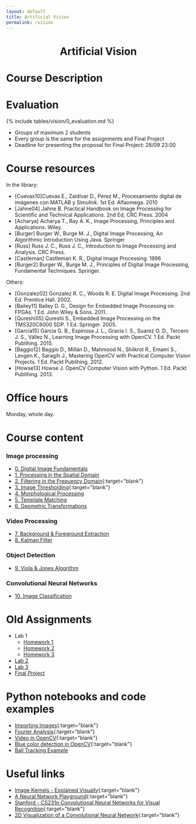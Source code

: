 ```yaml
---
layout: default
title: Artificial Vision
permalink: /vision
---
```


<h1 style="text-align: center;">Artificial Vision</h1>

# Course Description

# Evaluation

{% include tables/vision/0_evaluation.md %}

- Groups of maximum 2 students
- Every group is the same for the assignments and Final Project
- Deadline for presenting the proposal for Final Project: 28/09 23:00

# Course resources

In the library:
* [Cuevas10]Cuevas E., Zaldívar D., Pérez M., Procesamiento digital de imágenes con MATLAB y Simulink. 1st Ed. Alfaomega. 2010
* [Jahne04] Jahne B. Practical Handbook on Image Processing for Scientific and Technical Applications. 2nd Ed, CRC Press. 2004
* [Acharya] Acharya T., Ray A. K., Image Processing, Principles and Applications. Wiley.
* [Burger] Burger W., Burge M. J., Digital Image Processing, An Algorithmic Introduction Using Java. Springer
* [Russ] Russ J. C., Russ J. C., Introduction to Image Processing and Analysis. CRC Press.
* [Castleman] Castleman K. R., Digital Image Processing. 1996
* [Burger2] Burger W., Burge M. J., Principles of Digital Image Processing, Fundamental Techniques. Springer.

Others:
* [Gonzalez02] Gonzalez R. C., Woods R. E. Digital Image Processing. 2nd Ed. Prentice Hall. 2002.
* [Bailey11] Bailey D. G., Design for Embedded Image Processing on FPGAs. 1 Ed. John Wiley & Sons. 2011.
* [Qureshi05] Qureshi S., Embedded Image Processing on the TMS320C6000 SDP. 1 Ed. Springer. 2005.
* [García15] García G. B., Espinosa J. L., Gracia I. S., Suarez O. D., Tercero J. S., Vállez N., Learning Image Processing with OpenCV. 1 Ed. Packt Publihing. 2015.
* [Baggio12] Baggio D., Millán D., Mahmood N., Shilkrot R., Emami S., Levgen K., Saragih J., Mastering OpenCV with Practical Computer Vision Projects. 1 Ed. Packt Publihing. 2012.
* [Howse13] Howse J. OpenCV Computer Vision with Python. 1 Ed. Packt Publihing. 2013.

# Office hours

Monday, whole day.

# Course content

### Image processing

* [0. Digital Image Fundamentals](/cstopics/vision/0_fundamentals)
* [1. Processing in the Spatial Domain](/cstopics/vision/1_spatial_domain)
* [2. Filtering in the Frequency Domain](https://github.com/cstopics/cstopics/blob/gh-pages/assets/notebooks/vision/fourier.ipynb){:target="blank"}
* [3. Image Thresholding](https://github.com/cstopics/cstopics/blob/gh-pages/assets/notebooks/vision/thresholding.ipynb){:target="blank"}
* [4. Morphological Processing](/cstopics/vision/4_morpho)
* [5. Template Matching](https://github.com/cstopics/cstopics/blob/gh-pages/assets/notebooks/vision/template_matching.ipynb)
* [6. Geometric Transformations](https://github.com/cstopics/cstopics/blob/gh-pages/assets/notebooks/vision/geometric_transformation.ipynb)

### Video Processing

* [7. Background & Foreground Extraction](/cstopics/vision/7_background)
* [8. Kalman Filter](/cstopics/vision/8_kalman)

### Object Detection

* [9. Viola & Jones Algorithm](/cstopics/vision/9_violajones)

### Convolutional Neural Networks

* [10. Image Classification](/cstopics/vision/10_imageclass)

# Old Assignments

* Lab 1
    * [Homework 1](/cstopics/vision/assignments/hw1)
    * [Homework 2](/cstopics/vision/assignments/hw2)
    * [Homework 3](/cstopics/vision/assignments/hw3)
* [Lab 2](/cstopics/vision/assignments/lab2)
* [Lab 3](/cstopics/vision/assignments/lab3)
* [Final Project](/cstopics/vision/assignments/final_project)

# Python notebooks and code examples

* [Importing Images](https://github.com/cstopics/cstopics/blob/gh-pages/assets/notebooks/vision/import_image.ipynb){:target="blank"}
* [Fourier Analysis](https://github.com/cstopics/cstopics/blob/gh-pages/assets/notebooks/vision/fourier.ipynb){:target="blank"}
* [Video in OpenCV](https://github.com/cstopics/cstopics/blob/gh-pages/assets/code/vision/video.py){:target="blank"}
* [Blue color detection in OpenCV](https://github.com/cstopics/cstopics/blob/gh-pages/assets/code/vision/color.py){:target="blank"}
* [Ball Tracking Example](https://github.com/cstopics/cstopics/blob/gh-pages/assets/code/vision/ball_tracking.py)

# Useful links

* [Image Kernels - Explained Visually](http://setosa.io/ev/image-kernels/){:target="blank"}
* [A Neural Network Playground](http://playground.tensorflow.org){:target="blank"}
* [Stanford - CS231n Convolutional Neural Networks for Visual Recognition](http://cs231n.github.io/){:target="blank"}
* [2D Visualization of a Convolutional Neural Network](http://scs.ryerson.ca/~aharley/vis/conv/flat.html){:target="blank"}
